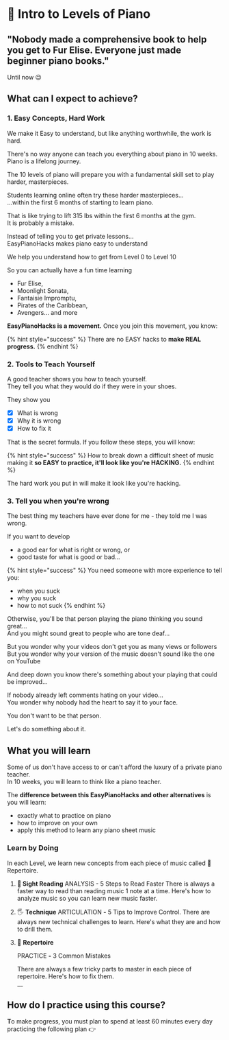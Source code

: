 # 🎹 Intro to Levels of Piano

## "**Nobody made a comprehensive book to help you get to Fur Elise. Everyone just made beginner piano books."**

Until now 😉

## **What can I expect to achieve?** 

### **1. Easy Concepts, Hard Work**

We make it Easy to understand, but like anything worthwhile, the work is hard.  
  
There's no way anyone can teach you everything about piano in 10 weeks. Piano is a lifelong journey.   
  
The 10 levels of piano will prepare you with a fundamental skill set to play harder, masterpieces.  
  
Students learning online often try these harder masterpieces...  
...within the first 6 months of starting to learn piano.  
  
That is like trying to lift 315 lbs within the first 6 months at the gym.  
It is probably a mistake.  
  
Instead of telling you to get private lessons...  
EasyPianoHacks makes piano easy to understand

We help you understand how to get from Level 0 to Level 10  
  
So you can actually have a fun time learning 

* Fur Elise, 
* Moonlight Sonata, 
* Fantaisie Impromptu, 
* Pirates of the Caribbean, 
* Avengers... and more

**EasyPianoHacks is a movement.** Once you join this movement, you know:

{% hint style="success" %}
There are no EASY hacks to **make REAL progress.**
{% endhint %}

### 2. Tools to Teach Yourself

A good teacher shows you how to teach yourself.  
They tell you what they would do if they were in your shoes.  
  
They show you

* [x] What is wrong
* [x] Why it is wrong
* [x] How to fix it

That is the secret formula. If you follow these steps, you will know:

{% hint style="success" %}
How to break down a difficult sheet of music making it **so EASY to practice, it'll look like you're HACKING.**
{% endhint %}

The hard work you put in will make it look like you're hacking.  
  


### 3. Tell you when you're wrong

The best thing my teachers have ever done for me - they told me I was wrong.

If you want to develop 

* a good ear for what is right or wrong, or
* good taste for what is good or bad...

{% hint style="success" %}
You need someone with more experience to tell you:

* when you suck
* why you suck
* how to not suck 
{% endhint %}

Otherwise, you'll be that person playing the piano thinking you sound great...  
And you might sound great to people who are tone deaf...

But you wonder why your videos don't get you as many views or followers  
But you wonder why your version of the music doesn't sound like the one on YouTube  
  
And deep down you know there's something about your playing that could be improved...  
  
If nobody already left comments hating on your video...   
You wonder why nobody had the heart to say it to your face.  
  
You don't want to be that person.

Let's do something about it.

## **What you will learn**

Some of us don't have access to or can't afford the luxury of a private piano teacher.   
In 10 weeks, you will learn to think like a piano teacher. 

The **difference between this EasyPianoHacks and other alternatives** is you will learn:

* exactly what to practice on piano
* how to improve on your own
* apply this method to learn any piano sheet music 

### **Learn by Doing**

In each Level, we learn new concepts from each piece of music called 🎹 Repertoire.

1. **🎼 Sight Reading** ANALYSIS - 5 Steps to Read Faster  There is always a faster way to read than reading music 1 note at a time. Here's how to analyze music so you can learn new music faster. 
2. 🖐 **Technique** ARTICULATION **-** 5 Tips to Improve Control.   There are always new technical challenges to learn. Here's what they are and how to drill them. 
3. 🎹 **Repertoire** 

   PRACTICE **-** 3 Common Mistakes  
  
   There are always a few tricky parts to master in each piece of repertoire. Here's how to fix them.  
   __

## **How do I practice using this course?**

**T**o make progress, you must plan to spend at least 60 minutes every day practicing the following plan 👉

